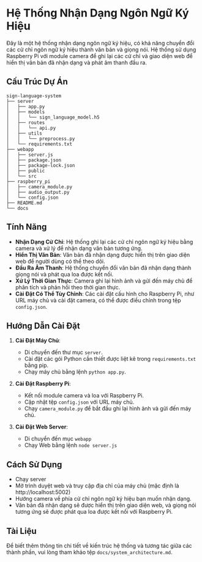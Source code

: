 # Hệ Thống Nhận Dạng Ngôn Ngữ Ký Hiệu

Đây là một hệ thống nhận dạng ngôn ngữ ký hiệu, có khả năng chuyển đổi các cử chỉ ngôn ngữ ký hiệu thành văn bản và giọng nói. Hệ thống sử dụng Raspberry Pi với module camera để ghi lại các cử chỉ và giao diện web để hiển thị văn bản đã nhận dạng và phát âm thanh đầu ra.

## Cấu Trúc Dự Án

```
sign-language-system
├── server
│   ├── app.py
│   ├── models
│   │   └── sign_language_model.h5
│   ├── routes
│   │   └── api.py
│   ├── utils
│   │   └── preprocess.py
│   └── requirements.txt
├── webapp
│   ├── server.js
│   ├── package.json
│   ├── package-lock.json
│   ├── public
│   └── src
├── raspberry_pi
│   ├── camera_module.py
│   ├── audio_output.py
│   └── config.json
├── README.md
└── docs
```

## Tính Năng

- **Nhận Dạng Cử Chỉ**: Hệ thống ghi lại các cử chỉ ngôn ngữ ký hiệu bằng camera và xử lý để nhận dạng văn bản tương ứng.
- **Hiển Thị Văn Bản**: Văn bản đã nhận dạng được hiển thị trên giao diện web để người dùng có thể theo dõi.
- **Đầu Ra Âm Thanh**: Hệ thống chuyển đổi văn bản đã nhận dạng thành giọng nói và phát qua loa được kết nối.
- **Xử Lý Thời Gian Thực**: Camera ghi lại hình ảnh và gửi đến máy chủ để phân tích và phản hồi theo thời gian thực.
- **Cài Đặt Có Thể Tùy Chỉnh**: Các cài đặt cấu hình cho Raspberry Pi, như URL máy chủ và cài đặt camera, có thể được điều chỉnh trong tệp `config.json`.

## Hướng Dẫn Cài Đặt

1. **Cài Đặt Máy Chủ**:
   - Di chuyển đến thư mục `server`.
   - Cài đặt các gói Python cần thiết được liệt kê trong `requirements.txt` bằng pip.
   - Chạy máy chủ bằng lệnh `python app.py`.

2. **Cài Đặt Raspberry Pi**:
   - Kết nối module camera và loa với Raspberry Pi.
   - Cập nhật tệp `config.json` với URL máy chủ.
   - Chạy `camera_module.py` để bắt đầu ghi lại hình ảnh và gửi đến máy chủ.
3. **Cài Đặt Web Server**:
   - Di chuyển đến mục `webapp`
   - Chạy Web bằng lệnh `node server.js`

## Cách Sử Dụng
- Chạy server
- Mở trình duyệt web và truy cập địa chỉ của máy chủ (mặc định là http://localhost:5002)
- Hướng camera về phía cử chỉ ngôn ngữ ký hiệu bạn muốn nhận dạng.
- Văn bản đã nhận dạng sẽ được hiển thị trên giao diện web, và giọng nói tương ứng sẽ được phát qua loa được kết nối với Raspberry Pi.

## Tài Liệu

Để biết thêm thông tin chi tiết về kiến trúc hệ thống và tương tác giữa các thành phần, vui lòng tham khảo tệp `docs/system_architecture.md`.